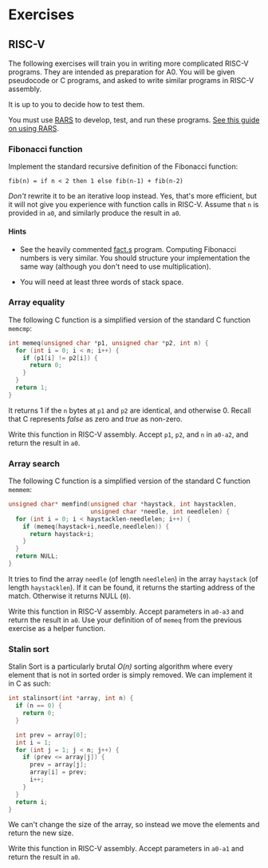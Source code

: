 # Exercises

## RISC-V

The following exercises will train you in writing more
complicated RISC-V programs.  They are intended as preparation for A0.
You will be given pseudocode or C programs, and asked to write similar
programs in RISC-V assembly.

It is up to you to decide how to test them.

You must use [RARS](https://github.com/TheThirdOne/rars) to develop,
test, and run these programs.  [See this guide on using
RARS](../../tools/rars.md).

### Fibonacci function

Implement the standard recursive definition of the Fibonacci function:

    fib(n) = if n < 2 then 1 else fib(n-1) + fib(n-2)

*Don't* rewrite it to be an iterative loop instead.  Yes, that's more
efficient, but it will not give you experience with function calls in
RISC-V.  Assume that `n` is provided in `a0`, and similarly produce
the result in `a0`.

#### Hints

* See the heavily commented [fact.s](fact.s) program.  Computing
  Fibonacci numbers is very similar.  You should structure your
  implementation the same way (although you don't need to use
  multiplication).

* You will need at least three words of stack space.

### Array equality

The following C function is a simplified version of the standard C
function ``memcmp``:

```C
int memeq(unsigned char *p1, unsigned char *p2, int n) {
  for (int i = 0; i < n; i++) {
    if (p1[i] != p2[i]) {
      return 0;
    }
  }
  return 1;
}
```

It returns 1 if the `n` bytes at `p1` and `p2` are identical, and
otherwise 0.  Recall that C represents *false* as zero and *true* as
non-zero.

Write this function in RISC-V assembly.  Accept `p1`, `p2`, and `n` in
`a0-a2`, and return the result in `a0`.

### Array search

The following C function is a simplified version of the standard C
function `memmem`:

```C
unsigned char* memfind(unsigned char *haystack, int haystacklen,
                       unsigned char *needle, int needlelen) {
  for (int i = 0; i < haystacklen-needlelen; i++) {
    if (memeq(haystack+i,needle,needlelen)) {
      return haystack+i;
    }
  }
  return NULL;
}
```

It tries to find the array `needle` (of length `needlelen`) in the
array `haystack` (of length `haystacklen`).  If it can be found, it
returns the starting address of the match.  Otherwise it returns NULL
(`0`).

Write this function in RISC-V assembly.  Accept parameters in `a0-a3`
and return the result in `a0`.  Use your definition of of `memeq` from
the previous exercise as a helper function.

### Stalin sort

Stalin Sort is a particularly brutal *O(n)* sorting algorithm where
every element that is not in sorted order is simply removed.  We can
implement it in C as such:

```C
int stalinsort(int *array, int n) {
  if (n == 0) {
    return 0;
  }

  int prev = array[0];
  int i = 1;
  for (int j = 1; j < n; j++) {
    if (prev <= array[j]) {
      prev = array[j];
      array[i] = prev;
      i++;
    }
  }
  return i;
}
```

We can't change the size of the array, so instead we move the elements
and return the new size.

Write this function in RISC-V assembly.  Accept parameters in `a0-a1`
and return the result in `a0`.
